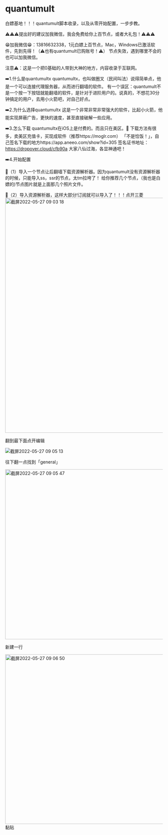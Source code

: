 # quantumult
白嫖基地！！！quantumult脚本收录，以及从零开始配置，一步步教。


⚠️⚠️⚠️提出好的建议加我微信，我会免费给你上百节点，或者大礼包！⚠️⚠️⚠️


😁加我微信😁：13816632338，1元白嫖上百节点，Mac，Windows已激活软件，先到先得！（⚠️也有quantumult已购账号！⚠️）
节点失效，遇到哪里不会的也可以加我微信。

注意⚠️：这是一个把0基础的人带到大神的地方，内容收录于互联网。


➡️1.什么是quantumultx   quantumultx，也叫做圈叉（民间叫法）说得简单点，他是一个可以连接代理服务器，从而进行翻墙的软件。 有一个误区：quantumult不是一个按一下按钮就能翻墙的软件，是针对于进阶用户的。说真的，不想花30分钟搞定的用户，去用小火箭吧，对自己好点。 


➡️2.为什么选择quantumultx   这是一个非常非常非常强大的软件，比起小火箭，他能实现屏蔽广告，更快的速度，甚至直接破解一些应用。 


➡️3.怎么下载   quantumultx在iOS上是付费的。而且只在美区。🥲 下载方法有很多，卖美区充值卡，买现成软件（推荐https://moglr.com） 「不是恰饭！」，自己签名下载的地方https://app.aneeo.com/show?id=305 签名证书地址：https://dropover.cloud/cfb90a 大家八仙过海，各显神通吧！

➡️4.开始配置

🥳（1）导入一个节点让后翻墙下载资源解析器。因为quantumult没有资源解析器的时候，只能导入ss，ssr的节点，太tm拉垮了！
给你推荐几个节点，（我也是白嫖的)节点图片就是上面那几个照片文件。


🥳（2）导入资源解析器，这样大部分!订阅就可以导入了！！！点开三菱
<img width="748" alt="截屏2022-05-27 09 03 18" src="https://user-images.githubusercontent.com/105097954/170608043-85f4f721-59ed-45df-8fc5-42e38e158f6f.png">

翻到最下面点开编辑

![截屏2022-05-27 09 05 13](https://user-images.githubusercontent.com/105097954/170608186-9e20f0d4-81d4-4ac1-9420-b34ba0715516.png)

往下翻一点找到「general」

<img width="541" alt="截屏2022-05-27 09 05 47" src="https://user-images.githubusercontent.com/105097954/170608267-0fe01230-9c3f-491f-a8ee-8247c7fbbf79.png">

新建一行

<img width="540" alt="截屏2022-05-27 09 06 50" src="https://user-images.githubusercontent.com/105097954/170608309-db593fde-c9c3-499d-b9fb-bdd1e0a2aba9.png">
黏贴

